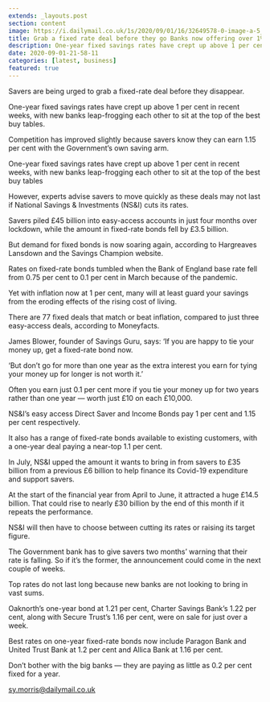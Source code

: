 ```yaml
---
extends: _layouts.post
section: content
image: https://i.dailymail.co.uk/1s/2020/09/01/16/32649578-0-image-a-5_1598972927414.jpg 
title: Grab a fixed rate deal before they go Banks now offering over 1% 
description: One-year fixed savings rates have crept up above 1 per cent in recent weeks. Competition has improved slightly because savers know they can earn 1.15 per cent with National Savings & Investments. 
date: 2020-09-01-21-58-11 
categories: [latest, business] 
featured: true 
--- 
```

Savers are being urged to grab a fixed-rate deal before they disappear.

One-year fixed savings rates have crept up above 1 per cent in recent weeks, with new banks leap-frogging each other to sit at the top of the best buy tables.

Competition has improved slightly because savers know they can earn 1.15 per cent with the Government’s own saving arm.

One-year fixed savings rates have crept up above 1 per cent in recent weeks, with new banks leap-frogging each other to sit at the top of the best buy tables

However, experts advise savers to move quickly as these deals may not last if National Savings & Investments (NS&I) cuts its rates.

Savers piled £45 billion into easy-access accounts in just four months over lockdown, while the amount in fixed-rate bonds fell by £3.5 billion.

But demand for fixed bonds is now soaring again, according to Hargreaves Lansdown and the Savings Champion website.

Rates on fixed-rate bonds tumbled when the Bank of England base rate fell from 0.75 per cent to 0.1 per cent in March because of the pandemic.

Yet with inflation now at 1 per cent, many will at least guard your savings from the eroding effects of the rising cost of living.

There are 77 fixed deals that match or beat inflation, compared to just three easy-access deals, according to Moneyfacts.

James Blower, founder of Savings Guru, says: ‘If you are happy to tie your money up, get a fixed-rate bond now.

‘But don’t go for more than one year as the extra interest you earn for tying your money up for longer is not worth it.’

Often you earn just 0.1 per cent more if you tie your money up for two years rather than one year — worth just £10 on each £10,000.

NS&I’s easy access Direct Saver and Income Bonds pay 1 per cent and 1.15 per cent respectively.

It also has a range of fixed-rate bonds available to existing customers, with a one-year deal paying a near-top 1.1 per cent.

In July, NS&I upped the amount it wants to bring in from savers to £35 billion from a previous £6 billion to help finance its Covid-19 expenditure and support savers.

At the start of the financial year from April to June, it attracted a huge £14.5 billion. That could rise to nearly £30 billion by the end of this month if it repeats the performance.

NS&I will then have to choose between cutting its rates or raising its target figure.

The Government bank has to give savers two months’ warning that their rate is falling. So if it’s the former, the announcement could come in the next couple of weeks.

Top rates do not last long because new banks are not looking to bring in vast sums.

Oaknorth’s one-year bond at 1.21 per cent, Charter Savings Bank’s 1.22 per cent, along with Secure Trust’s 1.16 per cent, were on sale for just over a week.

Best rates on one-year fixed-rate bonds now include Paragon Bank and United Trust Bank at 1.2 per cent and Allica Bank at 1.16 per cent.

Don’t bother with the big banks — they are paying as little as 0.2 per cent fixed for a year.

sy.morris@dailymail.co.uk

 

